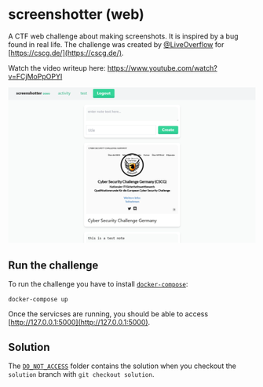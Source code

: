 # screenshotter (web)

A CTF web challenge about making screenshots. It is inspired by a bug found in real life.
The challenge was created by [@LiveOverflow](https://twitter.com/LiveOverflow) for [https://cscg.de/](https://cscg.de/).

Watch the video writeup here: https://www.youtube.com/watch?v=FCjMoPpOPYI

![screenshot of the screenshotter challenge](/screenshot.png?raw=true "screenshot of the screenshotter challenge")

## Run the challenge

To run the challenge you have to install [`docker-compose`](https://docs.docker.com/compose/install/):

```
docker-compose up
```

Once the servicses are running, you should be able to access [http://127.0.0.1:5000](http://127.0.0.1:5000).

## Solution

The [`DO_NOT_ACCESS`](/DO_NOT_ACCESS) folder contains the solution when you checkout the `solution` branch with `git checkout solution`.
